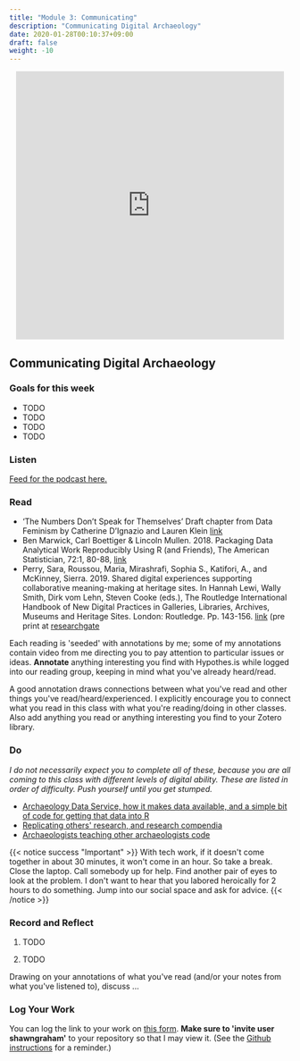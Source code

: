 ```yaml
---
title: "Module 3: Communicating"
description: "Communicating Digital Archaeology"
date: 2020-01-28T00:10:37+09:00
draft: false
weight: -10
---
```

<p align="center"><iframe id="vp1tnjC6" title="Video Player" width="480" height="480" frameborder="0" src="https://s3.amazonaws.com/embed.animoto.com/play.html?w=swf/production/vp1&e=1594154306&f=tnjC61vmZzLcZXhWQeDTUA&d=0&m=p&r=360x360+480x480+720x720&volume=100&start_res=720x720&i=m&asset_domain=s3-p.animoto.com&animoto_domain=animoto.com&options=" allowfullscreen></iframe></p>

## Communicating Digital Archaeology

### Goals for this week

- TODO
- TODO
- TODO
- TODO


### Listen

[Feed for the podcast here.]()



### Read

+ ‘The Numbers Don’t Speak for Themselves’ Draft chapter from Data Feminism by Catherine D’Ignazio and Lauren Klein [link](https://bookbook.pubpub.org/pub/6ui5n4vo/release/4)
+ Ben Marwick, Carl Boettiger & Lincoln Mullen. 2018. Packaging Data Analytical Work Reproducibly Using R (and Friends), The American Statistician, 72:1, 80-88, [link](10.1080/00031305.2017.1375986)
+ Perry, Sara, Roussou, Maria, Mirashrafi, Sophia S., Katifori, A., and McKinney, Sierra. 2019. Shared digital experiences supporting collaborative meaning-making at heritage sites. In Hannah Lewi, Wally Smith, Dirk vom Lehn, Steven Cooke (eds.), The Routledge International Handbook of New Digital Practices in Galleries, Libraries, Archives, Museums and Heritage Sites. London: Routledge. Pp. 143-156. [link](https://doi.org/10.4324/9780429506765) (pre print at [researchgate](https://www.researchgate.net/publication/330042645_Shared_Digital_Experiences_Supporting_Collaborative_Meaning-Making_at_Heritage_Sites)

Each reading is 'seeded' with annotations by me; some of my annotations contain video from me directing you to pay attention to particular issues or ideas. **Annotate** anything interesting you find with Hypothes.is while logged into our reading group, keeping in mind what you've already heard/read.

A good annotation draws connections between what you've read and other things you've read/heard/experienced. I explicitly encourage you to connect what you read in this class with what you're reading/doing in other classes. Also add anything you read or anything interesting you find to your Zotero library.


### Do

_I do not necessarily expect you to complete all of these, because you are all coming to this class with different levels of digital ability. These are listed in order of difficulty. Push yourself until you get stumped._

- [Archaeology Data Service, how it makes data available, and a simple bit of code for getting that data into R](/week/9/ads)
- [Replicating others' research, and research compendia](/week/9/replication)
- [Archaeologists teaching other archaeologists code](/week/9/archaes-teaching-archaes)


{{< notice success "Important" >}} With tech work, if it doesn't come together in about 30 minutes, it won't come in an hour. So take a break. Close the laptop. Call somebody up for help. Find another pair of eyes to look at the problem. I don't want to hear that you labored heroically for 2 hours to do something. Jump into our social space and ask for advice.
{{< /notice >}}

### Record and Reflect

1. TODO

2. TODO

Drawing on your annotations of what you've read (and/or your notes from what you've listened to), discuss ...

### Log Your Work

You can log the link to your work on [this form](#). **Make sure to 'invite user shawngraham'** to your repository so that I may view it. (See the [Github instructions](/week/1/github) for a reminder.)
